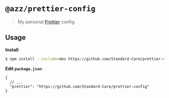 # `@azz/prettier-config`

> My personal [Prettier](https://prettier.io) config.

## Usage

**Install**:

```bash
$ npm install --include=dev https://github.com/Standard-Care/prettier-config
```

**Edit `package.json`**:

```jsonc
{
  // ...
  "prettier": "https://github.com/Standard-Care/prettier-config"
}
```
